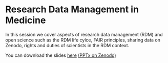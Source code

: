 # Research Data Management in Medicine

In this session we cover aspects of research data management (RDM) and open science such as the RDM life cylce, FAIR principles, sharing data on Zenodo, rights and duties of scientists in the RDM context.

You can download the slides [here](RDM.pdf) [(PPTx on Zenodo)](https://doi.org/10.5281/zenodo.17174206)
